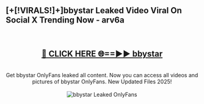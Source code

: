 <h2>[+[!VIRALS!]+]bbystar Leaked Video Viral On Social X Trending Now - arv6a</h2>
<br>
<div align="center">
<h2><a href="https://libra.edu.pl?bbystar" rel="nofollow">🔴 CLICK HERE 🌐==►► bbystar</a></h2>
<br>
Get bbystar OnlyFans leaked all content. Now you can access all videos and pictures of bbystar OnlyFans. New Updated Files 2025!
<br>
<br>
<a href="https://libra.edu.pl?bbystar" rel="nofollow" data-target="animated-image.originalLink"><img src="https://i.ibb.co.com/WyWwxjT/player-gif2.gif" alt="bbystar Leaked OnlyFans" style="max-width: 100%; display: inline-block;" data-target="animated-image.originalImage"></a>
</div>
<br>